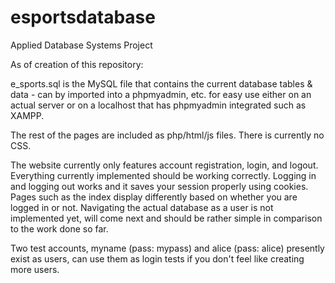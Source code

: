 # esportsdatabase
Applied Database Systems Project


As of creation of this repository:

e_sports.sql is the MySQL file that contains the current database tables & data - can by imported into a phpmyadmin, etc. for easy use either on an actual server or on a localhost that has phpmyadmin integrated such as XAMPP.

The rest of the pages are included as php/html/js files. There is currently no CSS.

The website currently only features account registration, login, and logout. Everything currently implemented should be working correctly. Logging in and logging out works and it saves your session properly using cookies. Pages such as the index display differently based on whether you are logged in or not.
Navigating the actual database as a user is not implemented yet, will come next and should be rather simple in comparison to the work done so far.

Two test accounts, myname (pass: mypass) and alice (pass: alice) presently exist as users, can use them as login tests if you don't feel like creating more users.
